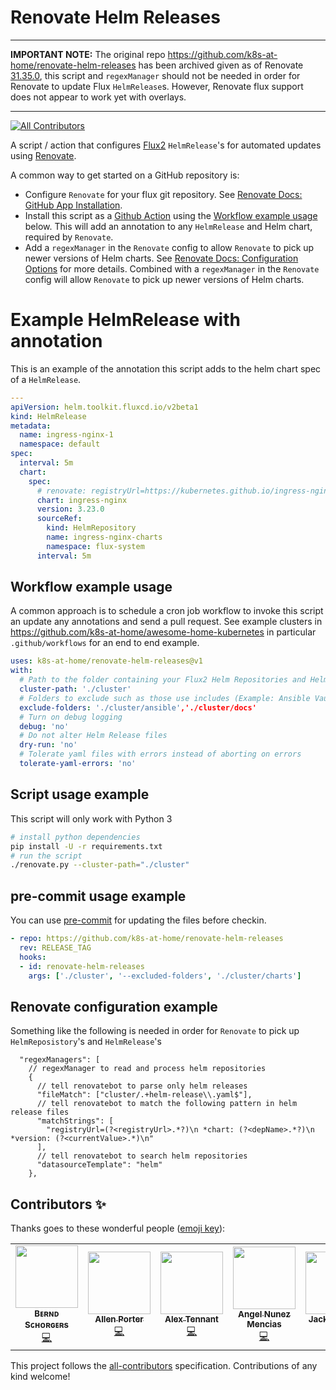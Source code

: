 # Renovate Helm Releases

---

**IMPORTANT NOTE:** The original repo https://github.com/k8s-at-home/renovate-helm-releases has been archived given as of Renovate [31.35.0](https://github.com/renovatebot/renovate/releases/tag/31.35.0), this script and `regexManager` should not be needed in order for Renovate to update Flux `HelmRelease`s. However, Renovate flux support does not appear to work yet with overlays.

---

<!-- ALL-CONTRIBUTORS-BADGE:START - Do not remove or modify this section -->
[![All Contributors](https://img.shields.io/badge/all_contributors-6-orange.svg?style=flat-square)](#contributors-)
<!-- ALL-CONTRIBUTORS-BADGE:END -->

A script / action that configures [Flux2](https://github.com/fluxcd/flux2) `HelmRelease`'s for automated updates using [Renovate](https://github.com/renovatebot/renovate).

A common way to get started on a GitHub repository is:

- Configure `Renovate` for your flux git repository. See [Renovate Docs: GitHub App Installation](https://docs.renovatebot.com/install-github-app/).
- Install this script as a [Github Action](https://docs.github.com/en/actions/quickstart) using the [Workflow example usage](#workflow-example-usage) below. This will add an annotation to any `HelmRelease` and Helm chart, required by `Renovate`.
- Add a `regexManager` in the `Renovate` config to allow `Renovate` to pick up newer versions of Helm charts. See [Renovate Docs: Configuration Options](https://docs.renovatebot.com/configuration-options/) for more details.
Combined with a `regexManager` in the `Renovate` config will allow `Renovate` to pick up newer versions of Helm charts.

# Example HelmRelease with annotation

This is an example of the annotation this script adds to the helm chart spec of a `HelmRelease`.

```yaml
---
apiVersion: helm.toolkit.fluxcd.io/v2beta1
kind: HelmRelease
metadata:
  name: ingress-nginx-1
  namespace: default
spec:
  interval: 5m
  chart:
    spec:
      # renovate: registryUrl=https://kubernetes.github.io/ingress-nginx
      chart: ingress-nginx
      version: 3.23.0
      sourceRef:
        kind: HelmRepository
        name: ingress-nginx-charts
        namespace: flux-system
      interval: 5m
```

## Workflow example usage

A common approach is to schedule a cron job workflow to invoke this script an update any annotations and send a pull request. See example clusters in https://github.com/k8s-at-home/awesome-home-kubernetes in particular `.github/workflows` for an end to end example.

```yaml
uses: k8s-at-home/renovate-helm-releases@v1
with:
  # Path to the folder containing your Flux2 Helm Repositories and Helm Releases
  cluster-path: './cluster'
  # Folders to exclude such as those use includes (Example: Ansible Vault)
  exclude-folders: './cluster/ansible','./cluster/docs'
  # Turn on debug logging
  debug: 'no'
  # Do not alter Helm Release files
  dry-run: 'no'
  # Tolerate yaml files with errors instead of aborting on errors
  tolerate-yaml-errors: 'no'
```

## Script usage example

This script will only work with Python 3

```bash
# install python dependencies
pip install -U -r requirements.txt
# run the script
./renovate.py --cluster-path="./cluster"
```

## pre-commit usage example

You can use [pre-commit](https://pre-commit.com) for updating the files before checkin.

```yaml
- repo: https://github.com/k8s-at-home/renovate-helm-releases
  rev: RELEASE_TAG
  hooks:
  - id: renovate-helm-releases
    args: ['./cluster', '--excluded-folders', './cluster/charts']
```

## Renovate configuration example

Something like the following is needed in order for `Renovate` to pick up `HelmReposistory`'s and `HelmRelease`'s

```jsonc
  "regexManagers": [
    // regexManager to read and process helm repositories
    {
      // tell renovatebot to parse only helm releases
      "fileMatch": ["cluster/.+helm-release\\.yaml$"],
      // tell renovatebot to match the following pattern in helm release files
      "matchStrings": [
        "registryUrl=(?<registryUrl>.*?)\n *chart: (?<depName>.*?)\n *version: (?<currentValue>.*)\n"
      ],
      // tell renovatebot to search helm repositories
      "datasourceTemplate": "helm"
    },
```

## Contributors ✨

Thanks goes to these wonderful people ([emoji key](https://allcontributors.org/docs/en/emoji-key)):

<!-- ALL-CONTRIBUTORS-LIST:START - Do not remove or modify this section -->
<!-- prettier-ignore-start -->
<!-- markdownlint-disable -->
<table>
  <tr>
    <td align="center"><a href="https://github.com/bjw-s"><img src="https://avatars.githubusercontent.com/u/6213398?v=4?s=100" width="100px;" alt=""/><br /><sub><b>Bᴇʀɴᴅ Sᴄʜᴏʀɢᴇʀs</b></sub></a><br /><a href="https://github.com/k8s-at-home/renovate-helm-releases/commits?author=bjw-s" title="Code">💻</a></td>
    <td align="center"><a href="https://github.com/allenporter"><img src="https://avatars.githubusercontent.com/u/6026418?v=4?s=100" width="100px;" alt=""/><br /><sub><b>Allen Porter</b></sub></a><br /><a href="https://github.com/k8s-at-home/renovate-helm-releases/commits?author=allenporter" title="Code">💻</a></td>
    <td align="center"><a href="https://github.com/adtennant"><img src="https://avatars.githubusercontent.com/u/2420216?v=4?s=100" width="100px;" alt=""/><br /><sub><b>Alex Tennant</b></sub></a><br /><a href="https://github.com/k8s-at-home/renovate-helm-releases/commits?author=adtennant" title="Code">💻</a></td>
    <td align="center"><a href="https://github.com/angelnu"><img src="https://avatars.githubusercontent.com/u/4406403?v=4?s=100" width="100px;" alt=""/><br /><sub><b>Angel Nunez Mencias</b></sub></a><br /><a href="https://github.com/k8s-at-home/renovate-helm-releases/commits?author=angelnu" title="Code">💻</a></td>
    <td align="center"><a href="https://github.com/jmmaloney4"><img src="https://avatars.githubusercontent.com/u/5781547?v=4?s=100" width="100px;" alt=""/><br /><sub><b>Jack Maloney</b></sub></a><br /><a href="https://github.com/k8s-at-home/renovate-helm-releases/commits?author=jmmaloney4" title="Code">💻</a></td>
    <td align="center"><a href="https://github.com/tarioch"><img src="https://avatars.githubusercontent.com/u/2998148?v=4?s=100" width="100px;" alt=""/><br /><sub><b>Patrick Ruckstuhl</b></sub></a><br /><a href="https://github.com/k8s-at-home/renovate-helm-releases/commits?author=tarioch" title="Code">💻</a></td>
  </tr>
</table>

<!-- markdownlint-restore -->
<!-- prettier-ignore-end -->

<!-- ALL-CONTRIBUTORS-LIST:END -->

This project follows the [all-contributors](https://github.com/all-contributors/all-contributors) specification. Contributions of any kind welcome!
